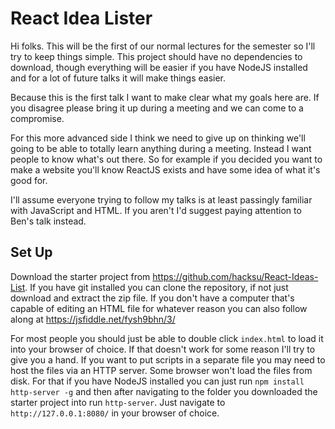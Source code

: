 # React Idea Lister

Hi folks. This will be the first of our normal lectures for the semester so I'll
try to keep things simple. This project should have no dependencies to download,
though everything will be easier if you have NodeJS installed and for a lot of
future talks it will make things easier.

Because this is the first talk I want to make clear what my goals here are. If
you disagree please bring it up during a meeting and we can come to a
compromise.

For this more advanced side I think we need to give up on thinking we'll going
to be able to totally learn anything during a meeting. Instead I want people to
know what's out there. So for example if you decided you want to make a website
you'll know ReactJS exists and have some idea of what it's good for.

I'll assume everyone trying to follow my talks is at least passingly familiar
with JavaScript and HTML. If you aren't I'd suggest paying attention to Ben's
talk instead.

## Set Up

Download the starter project from https://github.com/hacksu/React-Ideas-List.
If you have git installed you can clone the repository, if not just download and
extract the zip file. If you don't have a computer that's capable of editing an
HTML file for whatever reason you can also follow along at
https://jsfiddle.net/fysh9bhn/3/

For most people you should just be able to double click `index.html` to load it
into your browser of choice. If that doesn't work for some reason I'll try to
give you a hand. If you want to put scripts in a separate file you may need to
host the files via an HTTP server. Some browser won't load the files from disk.
For that if you have NodeJS installed you can just run
`npm install http-server -g` and then after navigating to the folder you
downloaded the starter project into run `http-server`. Just navigate to  `http://127.0.0.1:8080/` in your browser of choice.